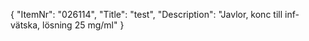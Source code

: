 {
  "ItemNr": "026114",
  "Title": "test",
  "Description": "Javlor, konc till inf-vätska, lösning 25 mg/ml"
}